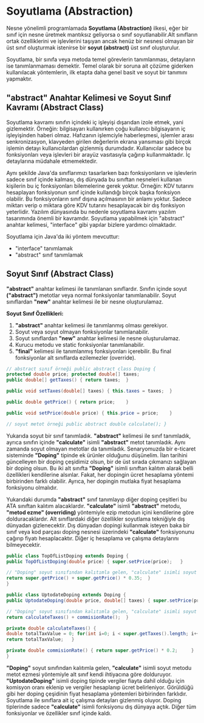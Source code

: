 # Soyutlama (Abstraction)
Nesne yönelimli programlamada __Soyutlama (Abstraction)__ ilkesi, eğer bir sınıf için nesne üretmek mantıksız geliyorsa o sınıf soyutlanabilir.Alt sınıfların ortak özelliklerini ve işlevlerini taşıyan ancak henüz bir nesnesi olmayan bir üst sınıf oluşturmak istenirse bir __soyut (abstract)__ üst sınıf oluşturulur.

Soyutlama, bir sınıfa veya metoda temel görevlerin tanımlanması, detayların ise tanımlanmaması demektir. Temel olarak bir soruna ait çözüme giderken kullanılacak yöntemlerin, ilk etapta daha genel basit ve soyut bir tanımını yapmaktır.

## "abstract" Anahtar Kelimesi ve Soyut Sınıf Kavramı (Abstract Class)

Soyutlama kavramı sınıfın içindeki iç işleyişi dışarıdan izole etmek, yani gizlemektir. Örneğin: bilgisayarı kullanırken çoğu kullanıcı bilgisayarın iç işleyişinden haberi olmaz. Hafızanın işlemciyle haberleşmesi, işlemler arası senkronizasyon, klavyeden girilen değerlerin ekrana yansıması gibi birçok işlemin detayı kullanıcılardan gizlenmiş durumdadır. Kullanıcılar sadece bu fonksiyonları veya işlevleri bir arayüz vasıtasıyla çağırıp kullanmaktadır. İç detaylarına müdahale etmemektedir.

Aynı şekilde Java'da sınıflarımızı tasarlarken bazı fonksiyonların ve işlevlerin sadece sınıf içinde kalması, dış dünyada bu sınıftan nesneleri kullanan kişilerin bu iç fonksiyonları bilemelerine gerek yoktur. Örneğin: KDV tutarını hesaplayan fonksiyonun sınıf içinde kullandığı birçok başka fonksiyon olabilir. Bu fonksiyonların sınıf dışına açılmasının bir anlamı yoktur. Sadece miktarı verip o miktara göre KDV tutarını hesaplayacak bir dış fonksiyon yeterlidir. Yazılım dünyasında bu nedenle soyutlama kavramı yazılım tasarımında önemli bir kavramdır. Soyutlama yapabilmek için "abstract" anahtar kelimesi, "interface" gibi yapılar bizlere yardımcı olmaktadır.

Soyutlama için Java'da iki yöntem mevcuttur:

- "interface" tanımlamak
- "abstract" sınıf tanımlamak

## Soyut Sınıf (Abstract Class)
__"abstract"__ anahtar kelimesi ile tanımlanan sınıflardır. Sınıfın içinde soyut __("abstract")__ metotlar veya normal fonksiyonlar tanımlanabilir. Soyut sınıflardan __"new"__ anahtar kelimesi ile bir nesne oluşturulamaz.

__Soyut Sınıf Özellikleri:__

1. __"abstract"__ anahtar kelimesi ile tanımlanmış olması gerekiyor.
2. Soyut veya soyut olmayan fonksiyonlar tanımlanabilir.
3. Soyut sınıflardan __"new"__ anahtar kelimesi ile nesne oluşturulamaz.
4. Kurucu metodu ve static fonksiyonlar tanımlanabilir.
5. __"final"__ kelimesi ile tanımlanmış fonksiyonları içerebilir. Bu final fonksiyonlar alt sınıflarda ezilemezler (override).

```java
// abstract sınıf örneği public abstract class Doping { 
protected double price; protected double[] taxes; 
public double[] getTaxes() { return taxes; 	}

public void setTaxes(double[] taxes) { this.taxes = taxes; 	}

public double getPrice() { return price; 	}

public void setPrice(double price) { this.price = price; 	}

// soyut metot örneği public abstract double calculate(); }
```

Yukarıda soyut bir sınıf tanımladık. __"abstract"__ kelimesi ile sınıf tanımladık, ayrıca sınıfın içinde __"calculate"__ isimli __"abstract"__ metot tanımladık. Aynı zamanda soyut olmayan metotlar da tanımladık. Senaryomuzda bir e-ticaret sisteminde __"Doping"__ tipinde ek ürünler olduğunu düşünelim. İlan tarihini güncelleyen bir doping çeşidimiz olsun, bir de üst sırada çıkmanızı sağlayan bir doping olsun. Bu iki alt sınıfta __"Doping"__ isimli sınıftan kalıtım alarak belli özellikleri kendilerine alsınlar. Fakat, her dopingin ücret hesaplama yöntemi birbirinden farklı olabilir. Ayrıca, her dopingin mutlaka fiyat hesaplama fonksiyonu olmalıdır.

Yukarıdaki durumda __"abstract"__ sınıf tanımlayıp diğer doping çeşitleri bu ATA sınıftan kalıtım alacaklardır. __"calculate"__ isimli __"abstract"__ metodu, __"metod ezme" (overriding)__ yöntemiyle ezip metodun içini kendilerine göre dolduracaklardır. Alt sınıflardaki diğer özellikler soyutlama tekniğiyle dış dünyadan gizlenecektir. Dış dünyadan dopingi kullanmak isteyen baka bir sınıf veya kod parçası doping nesnesi üzerindeki __"calculate"__ fonksiyonunu çağırıp fiyatı hesaplacaktır. Diğer iç hesaplama ve çalışma detaylarını bilmeyecektir.

```java
public class TopOfListDoping extends Doping { 
public TopOfListDoping(double price) { super.setPrice(price); 	}

// "Doping" soyut sınıfından kalıtımla gelen, "calculate" isimli soyut metodu metot ezmesi yöntemiyle alt sınıf kendi ihtiyacına göre dolduruyor. // "TopOfList" isimli doping tipinde vergiler olmadığı için komisyon oranı eklenip ücret hesaplanıyor. Fakat, başka doping çeşitlerinde hesaplama farklı olabilir. @Override public double calculate() { 
return super.getPrice() + super.getPrice() * 0.35; 	}
}

public class UptodateDoping extends Doping { 
public UptodateDoping(double price, double[] taxes) { super.setPrice(price); super.setTaxes(taxes); 	}

// "Doping" soyut sınıfından kalıtımla gelen, "calculate" isimli soyut metodu metot ezmesi yöntemiyle alt sınıf kendi ihtiyacına göre dolduruyor. // "UptodateDoping" isimli doping tipinde vergiler fiyata dahil olduğu için komisyon oranı eklenip ve vergiler hesaplanıp ücret belirleniyor. // Görüldüğü gibi her doping çeşidinin fiyat hesaplama yöntemleri birbirinden farklıdır. Soyutlama ile sınıflara ait iç çalışma detayları gizlenmmiş oluyor. // Doping tiplerinde sadece "calculate" isimli fonksiyonu dış dünyaya açtık. Diğer tüm fonksiyonlar ve özellikler sınıf içinde kaldı. @Override public double calculate() { 		
return calculateTaxes() + commisionRate(); 	}

private double calculateTaxes() { 		
double totalTaxValue = 0; for(int i=0; i < super.getTaxes().length; i++) { totalTaxValue += super.getTaxes()[i]; 		}
return totalTaxValue; 	}

private double commisionRate() { return super.getPrice() * 0.2; 	}
}
```

__"Doping"__ soyut sınıfından kalıtımla gelen, __"calculate"__ isimli soyut metodu metot ezmesi yöntemiyle alt sınıf kendi ihtiyacına göre dolduruyor. __"UptodateDoping"__ isimli doping tipinde vergiler fiayta dahil olduğu için komisyon oranı eklenip ve vergiler hesaplanıp ücret belirleniyor. Görüldüğü gibi her doping çeşidinin fiyat hesaplama yöntemleri birbirinden farklıdır. Soyutlama ile sınıflara ait iç çalışma detayları gizlenmiş oluyor. Doping tiplerinde sadece __"calculate"__ isimli fonksiyonu dış dünyaya açtık. Diğer tüm fonksiyonlar ve özellikler sınıf içinde kaldı.
